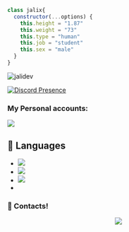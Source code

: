 ```js
class jalix{
  constructor(...options) {
    this.height = "1.87"
    this.weight = "73"
    this.type = "human"
    this.job = "student"
    this.sex = "male"
  }
}
```

<img src="https://komarev.com/ghpvc/?username=jalixdev&label=Ziyaretçi%20Sayısı&color=552b75" alt="jalidev" />


[![Discord Presence](https://lanyard.cnrad.dev/api/:928360020876341288)](https://discord.com/users/:928360020876341288)

<h3>My Personal accounts:</h3>
<p align="left">
   <a href="https://discord.com/users/928360020876341288" target"blank_"><img src="https://img.shields.io/badge/discord%20-111111.svg?&style=for-the-badge&logo=discord&logoColor=white"></a>



## 🔧 Languages
- ![](https://img.shields.io/badge/Code-JavaScript-black?style=flat-square&logo=javascript&logoColor=brightgreen)
- ![](https://img.shields.io/badge/Code-Java-black?style=flat-square&logo=java&logoColor=white)
- ![](https://img.shields.io/badge/Tools-MongoDB-black?style=flat-square&logo=mongodb&logoColor=cyan)
- 
<h3>🌟 Contacts!</h3>
<p align="center">
     <a href="https://www.instagram.com/jalixtc" target"blank_"><img src="https://img.shields.io/badge/INSTAGRAM%20-DC3175.svg?&style=for-the-badge&logo=instagram&logoColor=white"></a>
